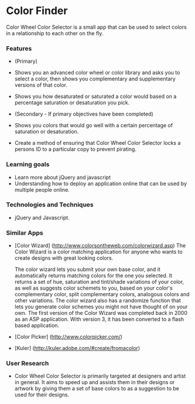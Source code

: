 # Color Finder

Color Wheel Color Selector is a small app that can be used to select colors in a relationship to each other on the fly.

### Features
- (Primary)
- Shows you an advanced color wheel or color library and asks you to select a color, then shows you complementary and supplementary versions of that color.
- Shows you how desaturated or saturated a color would based on a percentage saturation or desaturation you pick.



- (Secondary - If primary objectives have been completed) 
- Shows you colors that would go well with a certain percentage of saturation or desaturation.
-  Create a method of ensuring that Color Wheel Color Selector locks a persons ID to a particular copy to prevent pirating.

### Learning goals
- Learn more about jQuery and javascript
- Understanding how to deploy an application online that can be used by multiple people online.



### Technologies and Techniques
- jQuery and Javascript.

### Similar Apps
- [Color Wizard] (http://www.colorsontheweb.com/colorwizard.asp)
   The Color Wizard is a color matching application for anyone who wants to create designs with great looking colors. 
   
   The color wizard lets you submit your own base color, and it automatically returns matching colors for the one you selected.
   It returns a set of hue, saturation and tint/shade variations of your color, as well as suggests color schemets to you, based on your color's complementary color, split complementary colors, analogous colors and other variations. The color wizard also has a randomize function that lets you generate color schemes you might not have thought of on your own.
   The first version of the Color Wizard was completed back in 2000 as an ASP application. With version 3, it has been converted to a flash based application.

   
- [Color Picker] (http://www.colorpicker.com/)
- [Kuler]  (http://kuler.adobe.com/#create/fromacolor)

### User Research
- Color Wheel Color Selector is primarily targeted at designers and artist in general. It aims to speed up and assists them in their designs or artwork
by giving them a set of base colors to as a suggestion to be used for their designs.